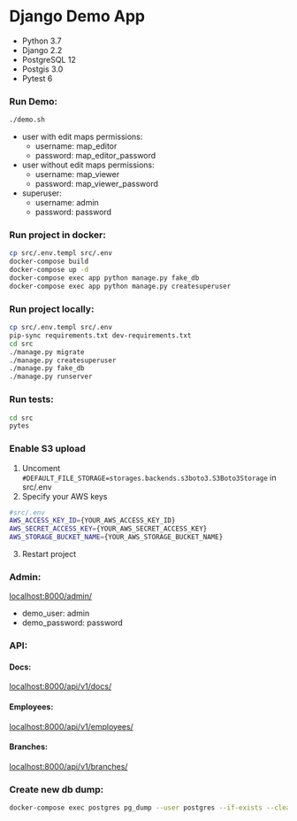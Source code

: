 # Django Demo App
 - Python 3.7
 - Django 2.2
 - PostgreSQL 12
 - Postgis 3.0
 - Pytest 6

### Run Demo:
```sh
./demo.sh
```

 - user with edit maps permissions:
    - username: map_editor
    - password: map_editor_password
 - user without edit maps permissions:
    - username: map_viewer
    - password: map_viewer_password
 - superuser:
    - username: admin
    - password: password

### Run project in docker:
```sh
cp src/.env.templ src/.env
docker-compose build
docker-compose up -d
docker-compose exec app python manage.py fake_db
docker-compose exec app python manage.py createsuperuser
```

### Run project locally:
```sh
cp src/.env.templ src/.env
pip-sync requirements.txt dev-requirements.txt
cd src
./manage.py migrate
./manage.py createsuperuser
./manage.py fake_db
./manage.py runserver
```

### Run tests:
```sh
cd src
pytes
```

### Enable S3 upload
1. Uncoment `#DEFAULT_FILE_STORAGE=storages.backends.s3boto3.S3Boto3Storage` in src/.env
2. Specify your AWS keys 
```sh 
#src/.env
AWS_ACCESS_KEY_ID={YOUR_AWS_ACCESS_KEY_ID}
AWS_SECRET_ACCESS_KEY={YOUR_AWS_SECRET_ACCESS_KEY}
AWS_STORAGE_BUCKET_NAME={YOUR_AWS_STORAGE_BUCKET_NAME}
```
3. Restart project

### Admin:
[localhost:8000/admin/](http://localhost:8000/admin/)
 - demo_user: admin
 - demo_password: password

### API:
#### Docs:
[localhost:8000/api/v1/docs/](http://localhost:8000/api/v1/docs/)

#### Employees:
[localhost:8000/api/v1/employees/](http://localhost:8000/api/v1/employees/)

#### Branches:
[localhost:8000/api/v1/branches/](http://localhost:8000/api/v1/branches/)

### Create new db dump:
```sh
docker-compose exec postgres pg_dump --user postgres --if-exists --clean demo_app | gzip -9  > db/db.sql.gz
```

